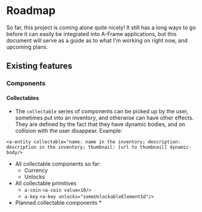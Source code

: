 # Roadmap
So far, this project is coming alone quite nicely!  It still has a long ways to go before it can easily be integrated into A-Frame applications, but this document will serve as a guide as to what I'm working on right now, and upcoming plans.

## Existing features

### Components

#### Collectables

* The `collectable` series of components can be picked up by the user, sometimes put into an inventory, and otherwise can have other effects.  They are defined by the fact that they have dynamic bodies, and on collision with the user disappear.
Example:
```
<a-entity collectable="name: name in the inventory; description: description in the inventory; thumbnail: [url to thumbnail] dynamic-body/>
```
* All collectable components so far:
  * Currency
  * Unlocks
* All collectable primitives
  * `a-coin`
    ```<a-coin value=10/>```
  * `a-key`
    ```<a-key unlocks="someUnlockableElementId"/>```
* Planned collectable components
  * 
